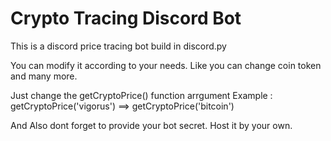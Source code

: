 # Crypto Tracing Discord Bot

This is a discord price tracing bot build in discord.py

You can modify it according to your needs. Like you can change coin token and many more.

Just change the getCryptoPrice() function arrgument
     Example : getCryptoPrice('vigorus') ==> getCryptoPrice('bitcoin') 

And Also dont forget to provide your bot secret. Host it by your own.
